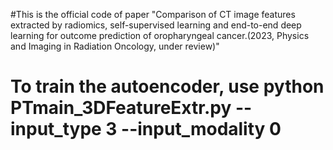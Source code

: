 #This is the official code of paper "Comparison of CT image features extracted by radiomics, self-supervised learning and end-to-end deep learning for outcome prediction of oropharyngeal cancer.(2023, Physics and Imaging in Radiation Oncology, under review)"
#
# To train the autoencoder, use  python PTmain_3DFeatureExtr.py --input_type 3 --input_modality 0

